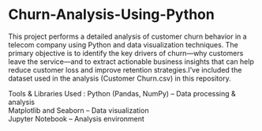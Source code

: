 # Churn-Analysis-Using-Python
This project performs a detailed analysis of customer churn behavior in a telecom company using Python and data visualization techniques. The primary objective is to identify the key drivers of churn—why customers leave the service—and to extract actionable business insights that can help reduce customer loss and improve retention strategies.I’ve included the dataset used in the analysis (Customer Churn.csv) in this repository. <br>
 
Tools & Libraries Used : 
Python (Pandas, NumPy) – Data processing & analysis <br>
Matplotlib and Seaborn – Data visualization <br>
Jupyter Notebook – Analysis environment

